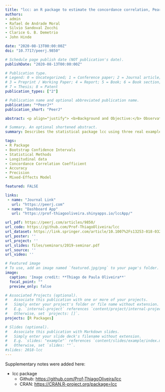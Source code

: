 ```yaml
---
title: "lcc: an R package to estimate the concordance correlation, Pearson correlation, and accuracy over time"
authors:
- admin
- Rafael de Andrade Moral
- Silvio Sandoval Zocchi
- Clarice G. B. Demetrio
- John Hinde

date: "2020-08-13T00:00:00Z"
doi: "10.7717/peerj.9850"

# Schedule page publish date (NOT publication's date).
publishDate: "2020-08-13T00:00:00Z"

# Publication type.
# Legend: 0 = Uncategorized; 1 = Conference paper; 2 = Journal article;
# 3 = Preprint / Working Paper; 4 = Report; 5 = Book; 6 = Book section;
# 7 = Thesis; 8 = Patent
publication_types: ["2"]

# Publication name and optional abbreviated publication name.
publication: "*PeerJ*"
publication_short: "PeerJ"

abstract: <p align="justify"> <b>Background and Objective:</b> Observational studies and experiments in medicine, pharmacology, and agronomy are often concerned with assessing whether different methods or raters produce similar values over the time when measuring a quantitative variable. This paper aims to describe the statistical package lcc, for are, that can be used to estimate the extent of agreement between two (or more) methods over the time, and illustrate the developed methodology using three real examples. <br> <br> <b>Methods:</b> The longitudinal concordance correlation, longitudinal Pearson correlation, and longitudinal accuracy functions can be estimated based on ﬁxed effects and variance components of the mixed-effects regression model. Inference is made through bootstrap conﬁdence intervals and diagnostic can be done via plots, and statistical tests. <br> <br> <b>Results:</b> The main features of the package are estimation and inference about the extent of agreement using numerical and graphical summaries. Moreover, our approach accommodates both balanced and unbalanced experimental designs or observational studies, and allows for different within-group error structures, while allowing for the inclusion of covariates in the linear predictor to control systematic variations in the response. All examples show that our methodology is ﬂexible and can be applied to many different data types. <br> <br> <b>Conclusions:</b> The lcc package, available on the CRAN repository, proved to be a useful tool to describe the agreement between two or more methods over time, allowing the detection of changes in the extent of agreement. The inclusion of different structures for the variance-covariance matrices of random effects and residuals makes the package ﬂexible for working with different types of databases. </p>

# Summary. An optional shortened abstract.
summary: Describes the statistical package lcc using three real examples. 

tags:
- R Package
- Bootstrap Confidence Intervals
- Statistical Methods
- Longitudinal data
- Concordance Correlation Coefficient
- Accuracy
- Precision
- Mixed-Effects Model

featured: FALSE

links:
 - name: "Journal Link"
   url: "https://peerj.com"
 - name: "Dashboard App"
   url: "https://prof-thiagooliveira.shinyapps.io/lccApp/"

url_pdf: https://peerj.com/articles/9850/
url_code: https://github.com/Prof-ThiagoOliveira/lcc
url_dataset: https://link.springer.com/article/10.1007%2Fs13253-018-0321-1
url_poster: ''
url_project: ''
url_slides: files/seminars/2019-seminar.pdf
url_source: ''
url_video: ''

# Featured image
# To use, add an image named `featured.jpg/png` to your page's folder. 
image:
  caption: 'Image credit: **Thiago de Paula Oliveira**'
  focal_point: ""
  preview_only: false

# Associated Projects (optional).
#   Associate this publication with one or more of your projects.
#   Simply enter your project's folder or file name without extension.
#   E.g. `internal-project` references `content/project/internal-project/index.md`.
#   Otherwise, set `projects: []`.
projects: [R Packages]

# Slides (optional).
#   Associate this publication with Markdown slides.
#   Simply enter your slide deck's filename without extension.
#   E.g. `slides: "example"` references `content/slides/example/index.md`.
#   Otherwise, set `slides: ""`.
#slides: 2018-lcc
---
```


Supplementary notes were added here:

* lcc package
    * Github: https://github.com/Prof-ThiagoOliveira/lcc
    * CRAN: https://CRAN.R-project.org/package=lcc

